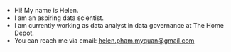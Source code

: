 - Hi! My name is Helen. 
- I am an aspiring data scientist. 
- I am currently working as data analyst in data governance at The Home Depot. 
- You can reach me via email: helen.pham.myquan@gmail.com


